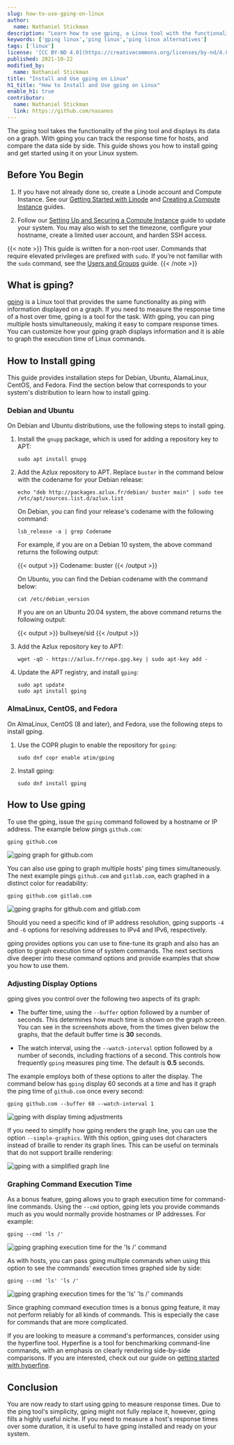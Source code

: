 ```yaml
---
slug: how-to-use-gping-on-linux
author:
  name: Nathaniel Stickman
description: "Learn how to use gping, a Linux tool with the functionality of ping and a modern graphical command-line display."
keywords: ['gping linux','ping linux','ping linux alternatives']
tags: ['linux']
license: '[CC BY-ND 4.0](https://creativecommons.org/licenses/by-nd/4.0)'
published: 2021-10-22
modified_by:
  name: Nathaniel Stickman
title: "Install and Use gping on Linux"
h1_title: "How to Install and Use gping on Linux"
enable_h1: true
contributor:
  name: Nathaniel Stickman
  link: https://github.com/nasanos
---
```


The gping tool takes the functionality of the ping tool and displays its data on a graph. With gping you can track the response time for hosts, and compare the data side by side. This guide shows you how to install gping and get started using it on your Linux system.

## Before You Begin

1.  If you have not already done so, create a Linode account and Compute Instance. See our [Getting Started with Linode](/docs/products/platform/accounts/get-started/) and [Creating a Compute Instance](/docs/guides/creating-a-compute-instance/) guides.

1.  Follow our [Setting Up and Securing a Compute Instance](/docs/guides/set-up-and-secure/) guide to update your system. You may also wish to set the timezone, configure your hostname, create a limited user account, and harden SSH access.

{{< note >}}
This guide is written for a non-root user. Commands that require elevated privileges are prefixed with `sudo`. If you’re not familiar with the `sudo` command, see the [Users and Groups](/docs/guides/linux-users-and-groups/) guide.
{{< /note >}}

## What is gping?

[gping](https://github.com/orf/gping) is a Linux tool that provides the same functionality as ping with information displayed on a graph. If you need to measure the response time of a host over time, gping is a tool for the task. With gping, you can ping multiple hosts simultaneously, making it easy to compare response times. You can customize how your gping graph displays information and it is able to graph the execution time of Linux commands.

## How to Install gping

This guide provides installation steps for Debian, Ubuntu, AlamaLinux, CentOS, and Fedora. Find the section below that corresponds to your system's distribution to learn how to install gping.

### Debian and Ubuntu

On Debian and Ubuntu distributions, use the following steps to install gping.

1.  Install the `gnupg` package, which is used for adding a repository key to APT:

        sudo apt install gnupg

1.  Add the Azlux repository to APT. Replace `buster` in the command below with the codename for your Debian release:

        echo "deb http://packages.azlux.fr/debian/ buster main" | sudo tee /etc/apt/sources.list.d/azlux.list

    On Debian, you can find your release's codename with the following command:

        lsb_release -a | grep Codename

    For example, if you are on a Debian 10 system, the above command returns the following output:

    {{< output >}}
Codename: buster
    {{< /output >}}

    On Ubuntu, you can find the Debian codename with the command below:

        cat /etc/debian_version

    If you are on an Ubuntu 20.04 system, the above command returns the following output:

    {{< output >}}
bullseye/sid
    {{< /output >}}

1.  Add the Azlux repository key to APT:

        wget -qO - https://azlux.fr/repo.gpg.key | sudo apt-key add -

1.  Update the APT registry, and install `gping`:

        sudo apt update
        sudo apt install gping

### AlmaLinux, CentOS, and Fedora

On AlmaLinux, CentOS (8 and later), and Fedora, use the following steps to install gping.

1.  Use the COPR plugin to enable the repository for `gping`:

        sudo dnf copr enable atim/gping

1.  Install gping:

        sudo dnf install gping

## How to Use gping

To use the gping, issue the `gping` command followed by a hostname or IP address. The example below pings `github.com`:

    gping github.com

![gping graph for github.com](gping-host.png)

You can also use gping to graph multiple hosts' ping times simultaneously. The next example pings `github.com` and `gitlab.com`, each graphed in a distinct color for readability:

    gping github.com gitlab.com

![gping graphs for github.com and gitlab.com](gping-multiple-hosts.png)

Should you need a specific kind of IP address resolution, gping supports `-4` and `-6` options for resolving addresses to IPv4 and IPv6, respectively.

gping provides options you can use to fine-tune its graph and also has an option to graph execution time of system commands. The next sections dive deeper into these command options and provide examples that show you how to use them.

### Adjusting Display Options

gping gives you control over the following two aspects of its graph:

- The buffer time, using the `--buffer` option followed by a number of seconds. This determines how much time is shown on the graph screen. You can see in the screenshots above, from the times given below the graphs, that the default buffer time is **30** seconds.

- The watch interval, using the `--watch-interval` option followed by a number of seconds, including fractions of a second. This controls how frequently `gping` measures ping time. The default is **0.5** seconds.

The example employs both of these options to alter the display. The command below has `gping` display 60 seconds at a time and has it graph the ping time of `github.com` once every second:

    gping github.com --buffer 60 --watch-interval 1

![gping with display timing adjustments](gping-timing.png)

If you need to simplify how gping renders the graph line, you can use the option `--simple-graphics`. With this option, gping uses dot characters instead of braille to render its graph lines. This can be useful on terminals that do not support braille rendering:

![gping with a simplified graph line](gping-simplified.png)

### Graphing Command Execution Time

As a bonus feature, gping allows you to graph execution time for command-line commands. Using the `--cmd` option, gping lets you provide commands much as you would normally provide hostnames or IP addresses. For example:

    gping --cmd 'ls /'

![gping graphing execution time for the 'ls /' command](gping-command.png)

As with hosts, you can pass gping multiple commands when using this option to see the commands' execution times graphed side by side:

    gping --cmd 'ls' 'ls /'

![gping graphing execution times for the 'ls' 'ls /' commands](gping-multiple-commands.png)

Since graphing command execution times is a bonus gping feature, it may not perform reliably for all kinds of commands. This is especially the case for commands that are more complicated.

If you are looking to measure a command's performances, consider using the hyperfine tool. Hyperfine is a tool for benchmarking command-line commands, with an emphasis on clearly rendering side-by-side comparisons. If you are interested, check out our guide on [getting started with hyperfine](/docs/guides/installing-and-using-hyperfine-on-linux/).

## Conclusion

You are now ready to start using gping to measure response times. Due to the ping tool's simplicity, gping might not fully replace it, however, gping fills a highly useful niche. If you need to measure a host's response times over some duration, it is useful to have gping installed and ready on your system.
